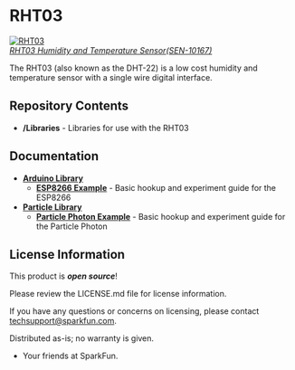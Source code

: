 RHT03
=====

[![RHT03](https://dlnmh9ip6v2uc.cloudfront.net/images/products/1/0/1/6/7/10167-01_i_ma.jpg)  
*RHT03 Humidity and Temperature Sensor(SEN-10167)*](https://www.sparkfun.com/products/10167)

The RHT03 (also known as the DHT-22) is a low cost humidity and temperature sensor with a single wire digital interface. 

Repository Contents
-------------------
* **/Libraries** - Libraries for use with the RHT03

Documentation
--------------
* **[Arduino Library](https://github.com/sparkfun/SparkFun_RHT03_Arduino_Library)** 
  * **[ESP8266 Example](https://learn.sparkfun.com/tutorials/internet-of-things-experiment-guide/experiment-1-temperature-and-humidity-logging)** - Basic hookup and experiment guide for the ESP8266
* **[Particle Library](https://github.com/sparkfun/SparkFun_RHT03_Particle_Library)** 
  * **[Particle Photon Example](https://learn.sparkfun.com/tutorials/sparkfun-inventors-kit-for-photon-experiment-guide/experiment-6-environment-monitor)** - Basic hookup and experiment guide for the Particle Photon

License Information
-------------------

This product is _**open source**_! 

Please review the LICENSE.md file for license information. 

If you have any questions or concerns on licensing, please contact techsupport@sparkfun.com.

Distributed as-is; no warranty is given.

- Your friends at SparkFun.
